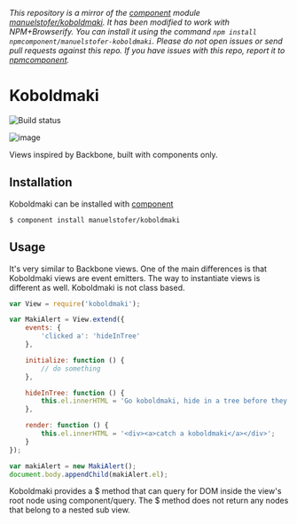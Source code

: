 *This repository is a mirror of the [component](http://component.io) module [manuelstofer/koboldmaki](http://github.com/manuelstofer/koboldmaki). It has been modified to work with NPM+Browserify. You can install it using the command `npm install npmcomponent/manuelstofer-koboldmaki`. Please do not open issues or send pull requests against this repo. If you have issues with this repo, report it to [npmcomponent](https://github.com/airportyh/npmcomponent).*
# Koboldmaki

![Build status](https://api.travis-ci.org/manuelstofer/koboldmaki.png)

![image](resources/koboldmaki.jpg)

Views inspired by Backbone, built with components only.

## Installation

Koboldmaki can be installed with [component](https://github.com/component/component)

```
$ component install manuelstofer/koboldmaki
```

## Usage

It's very similar to Backbone views. One of the main differences
is that Koboldmaki views are event emitters. The way to instantiate views is different as well. 
Koboldmaki is not class based.

```Javascript
var View = require('koboldmaki');

var MakiAlert = View.extend({
    events: {
        'clicked a': 'hideInTree'
    },

    initialize: function () {
        // do something
    },

    hideInTree: function () {
        this.el.innerHTML = 'Go koboldmaki, hide in a tree before they catch you!';
    },

    render: function () {
        this.el.innerHTML = '<div><a>catch a koboldmaki</a></div>';
    }
});

var makiAlert = new MakiAlert();
document.body.appendChild(makiAlert.el);
```

Koboldmaki provides a $ method that can query for DOM inside the view's root node
using component/query. The $ method does not return any nodes that belong 
to a nested sub view.

